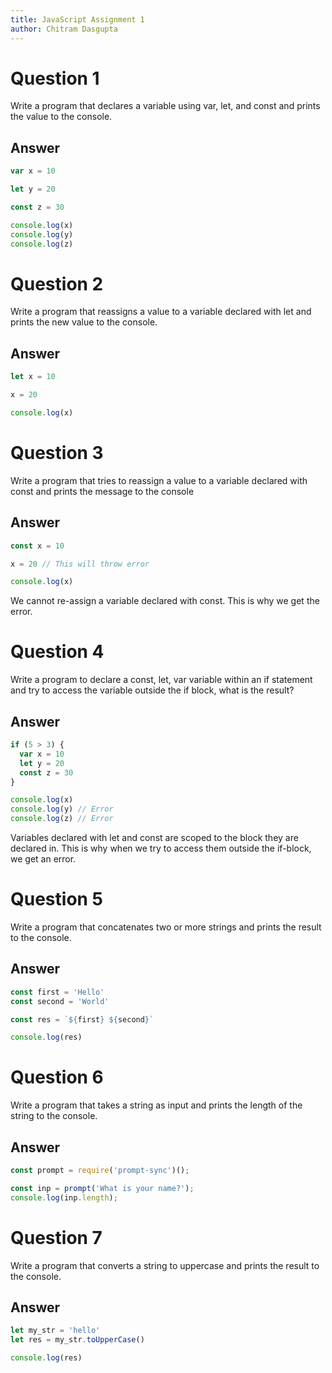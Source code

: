 ```yaml
---
title: JavaScript Assignment 1
author: Chitram Dasgupta
---
```


# Question 1

Write a program that declares a variable using var, let, and const and prints the value to the console.

## Answer

```js
var x = 10

let y = 20

const z = 30

console.log(x)
console.log(y)
console.log(z)
```

# Question 2

Write a program that reassigns a value to a variable declared with let and prints the new value to the console.

## Answer

```js
let x = 10

x = 20

console.log(x)
```

# Question 3

Write a program that tries to reassign a value to a variable declared with const and prints the message to the console

## Answer

```js
const x = 10

x = 20 // This will throw error

console.log(x)
```

We cannot re-assign a variable declared with const. This is why we get the error.

# Question 4

Write a program to declare a const, let, var variable within an if statement and try to access the variable outside the if block, what is the result?

## Answer

```js
if (5 > 3) {
  var x = 10
  let y = 20
  const z = 30
}

console.log(x)
console.log(y) // Error
console.log(z) // Error
```

Variables declared with let and const are scoped to the block they are declared in.
This is why when we try to access them outside the if-block, we get an error.

# Question 5

Write a program that concatenates two or more strings and prints the result to the console.

## Answer

```js
const first = 'Hello'
const second = 'World'

const res = `${first} ${second}`

console.log(res)
```

# Question 6

Write a program that takes a string as input and prints the length of the string to the console.

## Answer

```js
const prompt = require('prompt-sync')();

const inp = prompt('What is your name?');
console.log(inp.length);
```

# Question 7

Write a program that converts a string to uppercase and prints the result to the console.

## Answer

```js
let my_str = 'hello'
let res = my_str.toUpperCase()

console.log(res)
```
